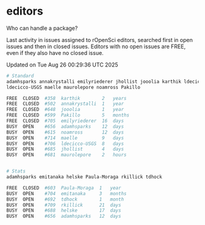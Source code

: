 # editors

Who can handle a package?

Last activity in issues assigned to rOpenSci editors, searched first in open
issues and then in closed issues. Editors with no open issues are FREE, even if
they also have no closed issue.


Updated on Tue Aug 26 00:29:36 UTC 2025

```bash
# Standard
adamhsparks annakrystalli emilyriederer jhollist jooolia karthik ldecicco
ldecicco-USGS maelle maurolepore noamross Pakillo

FREE  CLOSED  #358  karthik        2   years
FREE  CLOSED  #502  annakrystalli  1   year
FREE  CLOSED  #648  jooolia        1   year
FREE  CLOSED  #599  Pakillo        5   months
FREE  CLOSED  #705  emilyriederer  16  days
BUSY  OPEN    #656  adamhsparks    12  days
BUSY  OPEN    #615  noamross       12  days
BUSY  OPEN    #714  maelle         9   days
BUSY  OPEN    #706  ldecicco-USGS  8   days
BUSY  OPEN    #685  jhollist       4   days
BUSY  OPEN    #681  maurolepore    2   hours


# Stats
adamhsparks emitanaka helske Paula-Moraga rkillick tdhock

FREE  CLOSED  #603  Paula-Moraga  1   year
BUSY  OPEN    #704  emitanaka     3   months
BUSY  OPEN    #692  tdhock        1   month
BUSY  OPEN    #709  rkillick      21  days
BUSY  OPEN    #688  helske        17  days
BUSY  OPEN    #656  adamhsparks   12  days
```
